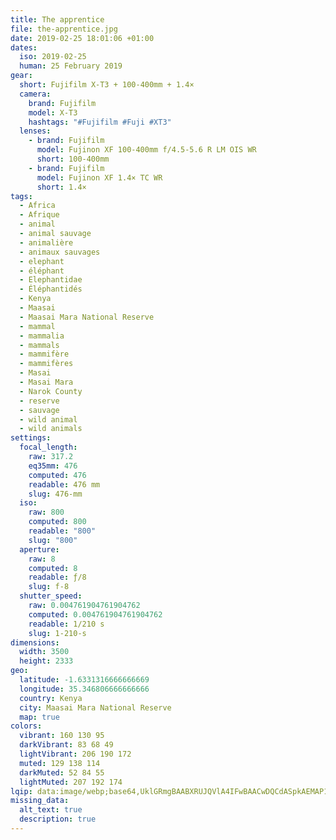 ```yaml
---
title: The apprentice
file: the-apprentice.jpg
date: 2019-02-25 18:01:06 +01:00
dates:
  iso: 2019-02-25
  human: 25 February 2019
gear:
  short: Fujifilm X-T3 + 100-400mm + 1.4×
  camera:
    brand: Fujifilm
    model: X-T3
    hashtags: "#Fujifilm #Fuji #XT3"
  lenses:
    - brand: Fujifilm
      model: Fujinon XF 100-400mm f/4.5-5.6 R LM OIS WR
      short: 100-400mm
    - brand: Fujifilm
      model: Fujinon XF 1.4× TC WR
      short: 1.4×
tags:
  - Africa
  - Afrique
  - animal
  - animal sauvage
  - animalière
  - animaux sauvages
  - elephant
  - éléphant
  - Elephantidae
  - Éléphantidés
  - Kenya
  - Maasai
  - Maasai Mara National Reserve
  - mammal
  - mammalia
  - mammals
  - mammifère
  - mammifères
  - Masai
  - Masai Mara
  - Narok County
  - reserve
  - sauvage
  - wild animal
  - wild animals
settings:
  focal_length:
    raw: 317.2
    eq35mm: 476
    computed: 476
    readable: 476 mm
    slug: 476-mm
  iso:
    raw: 800
    computed: 800
    readable: "800"
    slug: "800"
  aperture:
    raw: 8
    computed: 8
    readable: ƒ/8
    slug: f-8
  shutter_speed:
    raw: 0.004761904761904762
    computed: 0.004761904761904762
    readable: 1/210 s
    slug: 1-210-s
dimensions:
  width: 3500
  height: 2333
geo:
  latitude: -1.6331316666666669
  longitude: 35.346806666666666
  country: Kenya
  city: Maasai Mara National Reserve
  map: true
colors:
  vibrant: 160 130 95
  darkVibrant: 83 68 49
  lightVibrant: 206 190 172
  muted: 129 138 114
  darkMuted: 52 84 55
  lightMuted: 207 192 174
lqip: data:image/webp;base64,UklGRmgBAABXRUJQVlA4IFwBAACwDQCdASpkAEMAP12gvFiyrTsjtRsbU2AriWUtgBsgDO70cMzR5xB1bx61ouLqab0NmGusEc4ERrQslxO4Fgc+mRpnm4Mvu4zIvT5cGW5oGnVOK5SHcqEteoggemv3blriCkr5RtukOBJmiAWMMBreBII2Z1kwANcz+frHwbI0wESFs1UelwtAoE0l9FxX3nfKSAJpUeIKNk0vlLltAm4oYapuZLXs8owCMcvBYVoJODUGZn9pgRZIH6DIodaPNgSzOTWbmRSCtCyoSkpACW0zzgNIY1kcVvAI2D7gI0M9/0pVtSUk7ugfym2haA43M69gFrqkGJttWKhXvieVNGaEIFm2yzJCCEh37ecx41OBwfryjYNk9I1Ynx5Q/uCfPVWfkOUsGKEJEggbO0ZZfC3BQUuTcF7C46w4a+yvyTq7vQgzcKajC0GFMXC+uiXNDnZO6NrdHDID/ewAAAA=
missing_data:
  alt_text: true
  description: true
---
```



